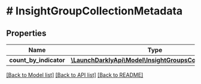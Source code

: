 # # InsightGroupCollectionMetadata

## Properties

Name | Type | Description | Notes
------------ | ------------- | ------------- | -------------
**count_by_indicator** | [**\LaunchDarklyApi\Model\InsightGroupsCountByIndicator**](InsightGroupsCountByIndicator.md) |  |

[[Back to Model list]](../../README.md#models) [[Back to API list]](../../README.md#endpoints) [[Back to README]](../../README.md)
